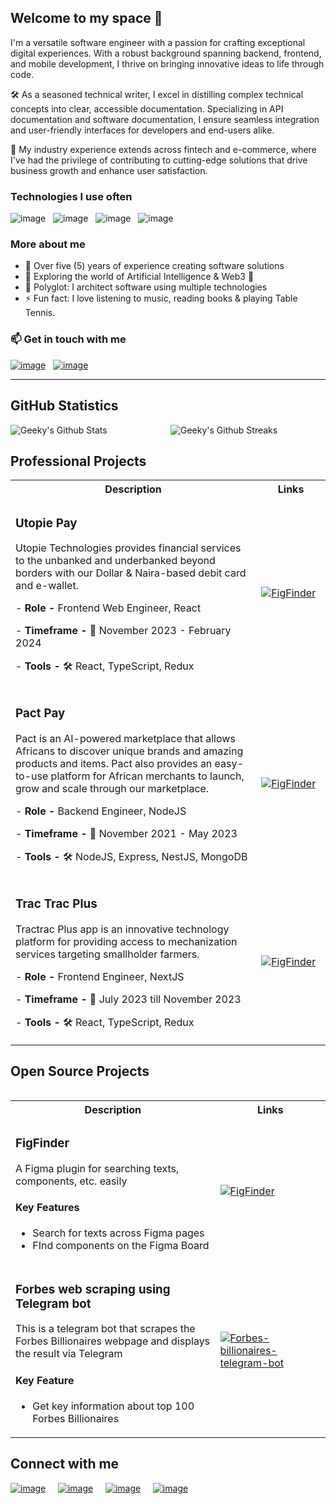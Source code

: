 ## Welcome to my space 👋

<p>
I'm a versatile software engineer with a passion for crafting exceptional digital experiences. With a robust background spanning backend, frontend, and mobile development, I thrive on bringing innovative ideas to life through code.

🛠️ As a seasoned technical writer, I excel in distilling complex technical concepts into clear, accessible documentation. Specializing in API documentation and software documentation, I ensure seamless integration and user-friendly interfaces for developers and end-users alike.

💼 My industry experience extends across fintech and e-commerce, where I've had the privilege of contributing to cutting-edge solutions that drive business growth and enhance user satisfaction.
</p>

### Technologies I use often

![image](https://img.shields.io/badge/Typescript-ddddee?style=for-the-badge&logo=typescript) &nbsp; ![image](https://img.shields.io/badge/Golang-333333?style=for-the-badge&logo=go) &nbsp; ![image](https://img.shields.io/badge/React-444444?style=for-the-badge&logo=react) &nbsp; ![image](https://img.shields.io/badge/NestJS-E0234E?style=for-the-badge&logo=nestjs)

### More about me
- 📆 Over five (5) years of experience creating software solutions
- 🌱 Exploring the world of Artificial Intelligence & Web3 💙
- 🔭 Polyglot: I architect software using multiple technologies
- ⚡ Fun fact: I love listening to music, reading books & playing Table Tennis.

### 📫 Get in touch with me
[![image](https://img.shields.io/badge/LinkedIn-0077B5?style=for-the-badge&logo=linkedin&logoColor=white)](https://www.linkedin.com/in/geekygeeky/) &nbsp; [![image](https://img.shields.io/badge/Send_a_DM-eeeeee?style=for-the-badge&logo=x&logoColor=000000)](https://www.x.com/techytoby/)

<hr/>

## GitHub Statistics
<div style="display: flex; justify-content: space-between; align-items: center; flex-wrap: wrap; gap: 8px;">
    <img style="flex: 1;" src="https://github-readme-stats.vercel.app/api?username=Geekygeeky&count_private=true&show_icons=true&hide_title=false&theme=merko&rank_icon=github&include_all_commits=true" alt="Geeky's Github Stats"/>
	<!-- <img width="46%" src="https://streak-stats.demolab.com?user=Geekygeeky&theme=radical&border_radius=04.5&date_format=j%20M%5B%20Y%5D" alt="Devwraithe's Github Streaks"/> -->
    <img style="flex: 1;" src="https://github-readme-streak-stats.herokuapp.com?user=Geekygeeky&theme=synthwave&hide_border=true&date_format=M%20j%5B%2C%20Y%5D" alt="Geeky's Github Streaks"/> 
</div>

<!-- <a href="https://github.com/anuraghazra/github-readme-stats">
  <img height=200 align="center" src="https://github-readme-stats.vercel.app/api?username=anuraghazra" />
</a>
<a href="https://github.com/anuraghazra/convoychat">
  <img height=200 align="center" src="https://github-readme-stats.vercel.app/api/top-langs?username=geekygeeky&layout=compact&langs_count=8&card_width=100vw" />
</a> -->

<!-- ![Top Langs](https://github-readme-stats.vercel.app/api/top-langs/?username=Geekygeeky&theme=tokyonight)-->

## Professional Projects
<table>
<!-- Project -->
  <body height="300%">
    <tr>
	<th>Description</th>
	<th width="22%">Links</th>
    </tr>
    <!-- UtopiePay -->
    <tr>
	<td>
	    <div>
		<h3>Utopie Pay</h3>
		<p>Utopie Technologies provides financial services to the unbanked and underbanked beyond borders with our Dollar & Naira-based debit card and e-wallet.</p>
		<p>- <b>Role - </b> Frontend Web Engineer, React</p>
		<p>- <b>Timeframe - </b>📆 November 2023 - February 2024</p>
		<p>- <b>Tools - </b>🛠️ React, TypeScript, Redux</p>
	    </div>
	</td>
	<td>
	  <div>
	      <a href="https://utopiepay.com">
  	       <img src="https://img.shields.io/badge/visit_platform-0A66C2?style=for-the-badge&logo=linkfire&logoColor=white" alt="FigFinder" />
	      </a> 
	  </div>
	</td>
    </tr>
    <!-- Pact Pay -->
    <tr>
	<td>
	    <div>
		<h3>Pact Pay</h3>
		<p>Pact is an AI-powered marketplace that allows Africans to discover unique brands and amazing products and items. Pact also provides an easy-to-use platform for African merchants to launch, grow and scale through our marketplace.</p>
		<p>- <b>Role - </b> Backend Engineer, NodeJS</p>
		<p>- <b>Timeframe - </b>📆 November 2021 - May 2023</p>
		<p>- <b>Tools - </b>🛠️ NodeJS, Express, NestJS, MongoDB</p>
	    </div>
	</td>
	<td>
	  <div>
	      <a href="https://usepact.one">
  	       <img src="https://img.shields.io/badge/visit_platform-0A66C2?style=for-the-badge&logo=linkfire&logoColor=white" alt="FigFinder" />
	      </a> 
	  </div>
	</td>
    </tr>	  
    <!-- Trac Trac -->
    <tr>
	<td>
	    <div>
		<h3>Trac Trac Plus</h3>
		<p>Tractrac Plus app is an innovative technology platform for providing access to mechanization services targeting smallholder farmers.</p>
		<p>- <b>Role - </b> Frontend Engineer, NextJS</p>
		<p>- <b>Timeframe - </b>📆 July 2023 till November 2023</p>
		<p>- <b>Tools - </b>🛠️ React, TypeScript, Redux</p>
	    </div>
	</td>
	<td>
	  <div>
 	      <a href="https://www.tractrac.co/">
  	       <img src="https://img.shields.io/badge/visit_platform-0A66C2?style=for-the-badge&logo=linkfire&logoColor=white" alt="FigFinder" />
	      </a> 
	  </div>
	</td>
    </tr>
  </tbody>
<table>

## Open Source Projects
<table>
  <tbody height="300%">
    <tr>
	<th>Description</th>
	<th width="35%">Links</th>
    </tr>
    <!-- Figfinder -->
    <tr>
	<td>
	    <div>
		<h3>FigFinder</h3>
		<p>A Figma plugin for searching texts, components, etc. easily</p>
		<h4>Key Features</h4>
		<ul>
		<li>Search for texts across Figma pages</li>
		<li>FInd components on the Figma Board</li>
		</ul>
		<a href="https://github.com/geekygeeky/figfinder">
		    <img src="https://img.shields.io/badge/readme.md-414141?style=for-the-badge&logo=markdown&logoColor=white" alt="" />
		</a>
	    </div>
	</td>
	<td>
	  <div>
	      <a href="https://github.com/geekygeeky/figfinder">
  	      <img src="https://github-readme-stats.vercel.app/api/pin/?username=geekygeeky&repo=figfinder&theme=radical" alt="FigFinder" />
  	      </a>
	  </div>
	</td>
    </tr>
    <!-- ForbesTelegram bots -->
    <tr>
	<td>
	    <div>
		<h3>Forbes web scraping using Telegram bot</h3>
		<p>This is a telegram bot that scrapes the Forbes Billionaires webpage and displays the result via Telegram</h4>
		<h4>Key Feature</h4>
		<ul><li>Get key information about top 100 Forbes Billionaires</li></ul>
		<!-- <p>You can read more detailed information about the project on the <a href="https://github.com/geekygeeky/forbes-billionaires-telegram-bot">README.md</a></p>  -->
		    <a href="https://github.com/geekygeeky/forbes-billionaires-telegram-bot">
			<img src="https://img.shields.io/badge/readme.md-414141?style=for-the-badge&logo=markdown&logoColor=white" alt="" />
		    </a>
	    </div>
	</td>
	<td>
	  <div>
	      <a href="https://github.com/geekygeeky/forbes-billionaires-telegram-bot">
  	      <img src="https://github-readme-stats.vercel.app/api/pin/?username=geekygeeky&repo=forbes-billionaires-telegram-bot&theme=radical" alt="Forbes-billionaires-telegram-bot" />
  	      </a>
	  </div>
	</td>
    </tr>
  </tbody>
<table>

## Connect with me
[![image](https://img.shields.io/badge/LinkedIn-0077B5?style=for-the-badge&logo=linkedin&logoColor=white)](https://www.linkedin.com/in/geekygeeky/) &nbsp;&nbsp;&nbsp; [![image](https://img.shields.io/badge/Instagram-ffffff?style=for-the-badge&logo=instagram&logoColor=E4405F)](https://www.instagram.com/techytoby/) &nbsp;&nbsp;&nbsp; [![image](https://img.shields.io/badge/Follow_me-000000?style=for-the-badge&logo=x&logoColor=white)](https://www.twitter.com/techytoby/) &nbsp;&nbsp;&nbsp; [![image](https://img.shields.io/badge/Follow_me-ffffff?style=for-the-badge&logo=tiktok&logoColor=000000)](https://www.tiktok.com/@techytoby/)
<!-- ![Top Langs](https://github-readme-stats.vercel.app/api/top-langs/?username=Geekygeeky&theme=tokyonight) -->


<!--
**GeekyGeeky/GeekyGeeky** is a ✨ _special_ ✨ repository because its `README.md` (this file) appears on your GitHub profile.

Here are some ideas to get you started:

- 🔭 I’m currently working on ...

- 👯 I’m looking to collaborate on ...
- 🤔 I’m looking for help with ...
- 💬 Ask me about ...
- 
- 
- ⚡ Fun fact: ...
-->
